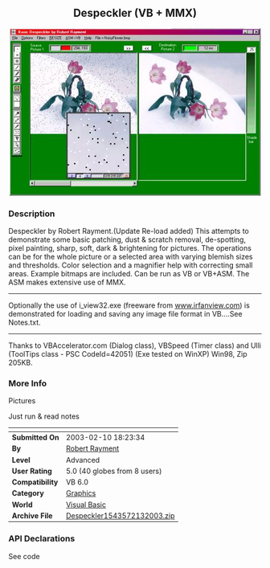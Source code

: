﻿<div align="center">

## Despeckler \(VB \+ MMX\)

<img src="PIC2003291113507112.jpg">
</div>

### Description

Despeckler by Robert Rayment.(Update Re-load added) This attempts to demonstrate some basic patching, dust & scratch removal, de-spotting, pixel painting, sharp, soft, dark & brightening for pictures. The operations can be for the whole picture or a selected area with varying blemish sizes and thresholds. Color selection and a magnifier help with correcting small areas. Example bitmaps are included. Can be run as VB or VB+ASM. The ASM makes extensive use of MMX. 

----

Optionally the use of i_view32.exe (freeware from www.irfanview.com) is demonstrated for loading and saving any image file format in VB....See Notes.txt. 

----

Thanks to VBAccelerator.com (Dialog class), VBSpeed (Timer class) and Ulli (ToolTips class - PSC CodeId=42051) (Exe tested on WinXP) Win98, Zip 205KB.
 
### More Info
 
Pictures

Just run & read notes


<span>             |<span>
---                |---
**Submitted On**   |2003-02-10 18:23:34
**By**             |[Robert Rayment](https://github.com/Planet-Source-Code/PSCIndex/blob/master/ByAuthor/robert-rayment.md)
**Level**          |Advanced
**User Rating**    |5.0 (40 globes from 8 users)
**Compatibility**  |VB 6\.0
**Category**       |[Graphics](https://github.com/Planet-Source-Code/PSCIndex/blob/master/ByCategory/graphics__1-46.md)
**World**          |[Visual Basic](https://github.com/Planet-Source-Code/PSCIndex/blob/master/ByWorld/visual-basic.md)
**Archive File**   |[Despeckler1543572132003\.zip](https://github.com/Planet-Source-Code/robert-rayment-despeckler-vb-mmx__1-43088/archive/master.zip)

### API Declarations

See code





